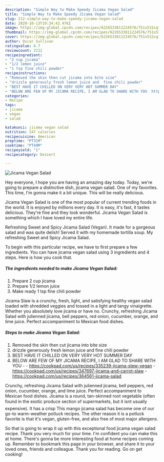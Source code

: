 ```yaml
---
description: "Simple Way to Make Speedy Jicama Vegan Salad"
title: "Simple Way to Make Speedy Jicama Vegan Salad"
slug: 212-simple-way-to-make-speedy-jicama-vegan-salad
date: 2020-10-13T19:34:43.476Z
image: https://img-global.cpcdn.com/recipes/6226533811224576/751x532cq70/jicama-vegan-salad-recipe-main-photo.jpg
thumbnail: https://img-global.cpcdn.com/recipes/6226533811224576/751x532cq70/jicama-vegan-salad-recipe-main-photo.jpg
cover: https://img-global.cpcdn.com/recipes/6226533811224576/751x532cq70/jicama-vegan-salad-recipe-main-photo.jpg
author: Oscar Sullivan
ratingvalue: 4.7
reviewcount: 2112
recipeingredient:
- "2 cup jicama"
- "1/2 lemon juice"
- "1 tsp fine chili powder"
recipeinstructions:
- "Removed the skin then cut jicama into bite size"
- "drizzle generously fresh lemon juice and  fine chili powder"
- "BEST HAVE IT CHILLED ON VERY VERY HOT SUMMER DAY"
- "BELOW ARE FEW OF MY JICAMA RECIPE, I AM GLAD TO SHARE WITH YOU  https://cookpad.com/us/recipes/335239-jicama-stew-vegan https://cookpad.com/us/recipes/347697-jicama-and-carrot-slaw https://cookpad.com/us/recipes/364561-jicama-salad"
categories:
- Recipe
tags:
- jicama
- vegan
- salad

katakunci: jicama vegan salad 
nutrition: 247 calories
recipecuisine: American
preptime: "PT31M"
cooktime: "PT49M"
recipeyield: "1"
recipecategory: Dessert

---
```



![Jicama Vegan Salad](https://img-global.cpcdn.com/recipes/6226533811224576/751x532cq70/jicama-vegan-salad-recipe-main-photo.jpg)

Hey everyone, I hope you are having an amazing day today. Today, we're going to prepare a distinctive dish, jicama vegan salad. One of my favorites. This time, I'm gonna make it a bit unique. This will be really delicious.

Jicama Vegan Salad is one of the most popular of current trending foods in the world. It is enjoyed by millions every day. It is easy, it's fast, it tastes delicious. They're fine and they look wonderful. Jicama Vegan Salad is something which I have loved my entire life.

Refreshing Sweet and Spicy Jicama Salad (Vegan). It made for a gorgeous salad and was quite delish! Served it with my homemade tortilla soup. My refreshing Sweet and Spicy Jicama Salad.


To begin with this particular recipe, we have to first prepare a few ingredients. You can have jicama vegan salad using 3 ingredients and 4 steps. Here is how you cook that.

<!--inarticleads1-->

##### The ingredients needed to make Jicama Vegan Salad:

1. Prepare 2 cup jicama
1. Prepare 1/2 lemon juice
1. Make ready 1 tsp fine chili powder


Jicama Slaw is a crunchy, fresh, light, and satisfying healthy vegan salad loaded with shredded veggies and tossed in a light and tangy vinaigrette. Whether you absolutely love jicama or have no. Crunchy, refreshing Jicama Salad with julienned jicama, bell peppers, red onion, cucumber, orange, and lime juice. Perfect accompaniment to Mexican food dishes. 

<!--inarticleads2-->

##### Steps to make Jicama Vegan Salad:

1. Removed the skin then cut jicama into bite size
1. drizzle generously fresh lemon juice and  fine chili powder
1. BEST HAVE IT CHILLED ON VERY VERY HOT SUMMER DAY
1. BELOW ARE FEW OF MY JICAMA RECIPE, I AM GLAD TO SHARE WITH YOU -  - https://cookpad.com/us/recipes/335239-jicama-stew-vegan - https://cookpad.com/us/recipes/347697-jicama-and-carrot-slaw - https://cookpad.com/us/recipes/364561-jicama-salad


Crunchy, refreshing Jicama Salad with julienned jicama, bell peppers, red onion, cucumber, orange, and lime juice. Perfect accompaniment to Mexican food dishes. Jicama is a round, tan-skinned root vegetable (often found in the exotic produce section of supermarkets, but it isnt usually expensive). It has a crisp This mango jicama salad has become one of our go-to warm-weather potluck recipes. The other reason it is a potluck favorite is that it&#39;s vegan, gluten-free, and also free of most major allergens. 

So that is going to wrap it up with this exceptional food jicama vegan salad recipe. Thank you very much for your time. I'm confident you can make this at home. There's gonna be more interesting food at home recipes coming up. Remember to bookmark this page in your browser, and share it to your loved ones, friends and colleague. Thank you for reading. Go on get cooking!
